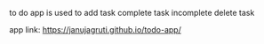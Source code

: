 to do app is used to
add task
complete task
incomplete
delete task

app link:
https://janujagruti.github.io/todo-app/
